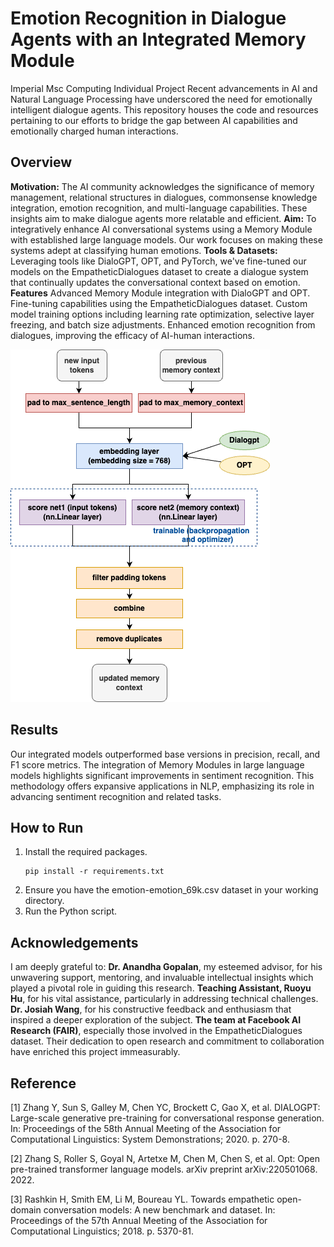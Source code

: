 # Emotion Recognition in Dialogue Agents with an Integrated Memory Module
Imperial Msc Computing Individual Project
Recent advancements in AI and Natural Language Processing have underscored the need for emotionally intelligent dialogue agents. This repository houses the code and resources pertaining to our efforts to bridge the gap between AI capabilities and emotionally charged human interactions.

## Overview
**Motivation:** The AI community acknowledges the significance of memory management, relational structures in dialogues, commonsense knowledge integration, emotion recognition, and multi-language capabilities. These insights aim to make dialogue agents more relatable and efficient.
**Aim:** To integratively enhance AI conversational systems using a Memory Module with established large language models. Our work focuses on making these systems adept at classifying human emotions.
**Tools & Datasets:** Leveraging tools like DialoGPT, OPT, and PyTorch, we've fine-tuned our models on the EmpatheticDialogues dataset to create a dialogue system that continually updates the conversational context based on emotion.
**Features**
Advanced Memory Module integration with DialoGPT and OPT.
Fine-tuning capabilities using the EmpatheticDialogues dataset.
Custom model training options including learning rate optimization, selective layer freezing, and batch size adjustments.
Enhanced emotion recognition from dialogues, improving the efficacy of AI-human interactions.

<img src="https://github.com/Jingyi-Wu-Richael/individualproject/blob/main/images/flow.png">

## Results
Our integrated models outperformed base versions in precision, recall, and F1 score metrics. The integration of Memory Modules in large language models highlights significant improvements in sentiment recognition. This methodology offers expansive applications in NLP, emphasizing its role in advancing sentiment recognition and related tasks.

## How to Run

1. Install the required packages. 
   ```
   pip install -r requirements.txt    
   ```
2. Ensure you have the emotion-emotion_69k.csv dataset in your working directory.
3. Run the Python script.

## Acknowledgements
I am deeply grateful to:
**Dr. Anandha Gopalan**, my esteemed advisor, for his unwavering support, mentoring, and invaluable intellectual insights which played a pivotal role in guiding this research.
**Teaching Assistant, Ruoyu Hu**, for his vital assistance, particularly in addressing technical challenges.
**Dr. Josiah Wang**, for his constructive feedback and enthusiasm that inspired a deeper exploration of the subject.
**The team at Facebook AI Research (FAIR)**, especially those involved in the EmpatheticDialogues dataset. Their dedication to open research and commitment to collaboration have enriched this project immeasurably.

## Reference
[1] Zhang Y, Sun S, Galley M, Chen YC, Brockett C, Gao X, et al. DIALOGPT: Large-scale generative pre-training for conversational response generation. In: Proceedings of the 58th Annual Meeting of the Association for Computational Linguistics: System Demonstrations; 2020. p. 270-8.

[2] Zhang S, Roller S, Goyal N, Artetxe M, Chen M, Chen S, et al. Opt: Open pre-trained transformer language models. arXiv preprint arXiv:220501068. 2022.

[3] Rashkin H, Smith EM, Li M, Boureau YL. Towards empathetic open-domain conversation models: A new benchmark and dataset. In: Proceedings of the 57th Annual Meeting of the Association for Computational Linguistics; 2018. p. 5370-81.
